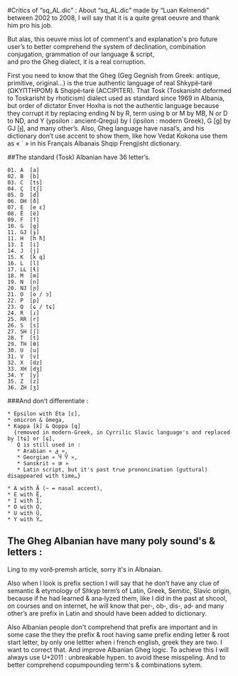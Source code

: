 #Critics of “sq_AL.dic” :
About “sq_AL.dic” made by “Luan Kelmendi” between 2002 to 2008, I will say that it is a quite great oeuvre and thank him pro his job.

But alas, this oeuvre miss lot of comment's and explanation's pro future user’s to better comprehend the system of declination, combination conjugation, grammation of our language & script,  
and pro the Gheg dialect, it is a real corruption.

First you need to know that the Gheg (Geg Gegnish from Greek: antique, primitive, original…) is the true authentic language of real Shkypë‑tarë (ΩΚΥΠΤΗΡΟΜ) & Shqipë‑tarë (ACCIPITER).
That Tosk (Toskanisht deformed to Toskarisht by rhoticism) dialect used as standard since 1969 in Albania, but order of dictator Enver Hoxha is not the authentic language because they corrupt it by replacing ending N by R, term using b or M by MB, N or D to ND, and Y (ypsilon : ancient‑Qregu) by I (ipsilon : modern Greek), G [g] by GJ [ɟ], and many other’s.
Also, Gheg language have nasal’s, and his dictionary don’t use accent to show them, like how Vedat Kokona use them as « ´ » in his Français Albanais Shqip Frengjisht dictionary.

##The standard (Tosk) Albanian have 36 letter’s.

```
01. A  [a]
02. B  [b]
03. C  [ts]
04. Ç  [tʃ]
05. D  [d]
06. DH [ð]
07. E  [e ɛ]
08. Ë  [ë]
09. F  [f]
10. G  [g]
11. GJ [ɟ]
11. H  [h ħ]
13. I  [i]
14. J  [j]
15. K  [k q]
16. L  [l]
17. LL [ɬ]
18. M  [m]
19. N  [n]
20. NJ [ɲ]
21. O  [o / ɔ]
22. P  [p]
23. Q  [ɕ / tɕ]
24. R  [ɾ]
25. RR [r]
26. S  [s]
27. SH [ʃ]
28. T  [t]
29. TH [θ]
30. U  [u]
31. V  [v]
32. X  [dz]
33. XH [dʒ]
34. Y  [y]
35. Z  [z]
36. ZH [ʒ]
```

###And don’t differentiate :
```
* Epsilon with Êta [ɛ],
* omicron & ômega,
* Kappa [k] & Qoppa [q]
  {removed in modern‑Greek, in Cyrrilic Slavic language's and replaced by [tɕ] or [ɕ],
   Q is still used in : 
   * Arabian « ق »,
   * Georgian « Ⴗ Ⴤ »,
   * Sanskrit « क़ »
   * Latin script, but it's past true prononcination (guttural) disappeared with time…}

* A with Ã (~ = nasal accent),
* E with Ẽ,
* I with Ĩ,
* O with Õ,
* U with Ũ,
* Y with Ỹ…
```

## The Gheg Albanian have many poly sound's & letters :

Ling to my vorð‑premsh article, sorry it's in Albnaian.

Also when I look is prefix section I will say that he don’t have any clue of semantic & etymology of Shkyp term’s of Latin, Greek, Semitic, Slavic origin, because if he had learned & ana‑lyzed them, like I did in the past at shcool, on courses and on internet, he will know that per‑, ob‑, dis‑, ad‑ and many other’s are prefix in Latin and should have been added to dictionary.

Also Albanian people don't comprehend that prefix are important and in some case the they the prefix & root having same prefix ending letter & root start letter, by only one lettter when i french english, greek they are two. I want to correct that. And improve Albanian Gheg logic. To achieve this I will always use U+2011 : unbreakable hypen. to avoid these misspeling. And to better comprehend copumpounding term's & combinations sytem.
